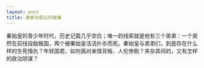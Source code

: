 ```yaml
---
layout: post
title: 弟弟与假父的故事
---
```

秦始皇的青少年时代，历史记载几乎空白；唯一的线索就是他有三个弟弟：一个突然在前线投敌叛国，两个被秦始皇活活扑杀而死。秦始皇与弟弟们，到底存在什么样的生死情仇？年轻国君，如何面对亲情背叛、人伦惨剧？夹杂其间的，又有怎样的政治阴谋？

